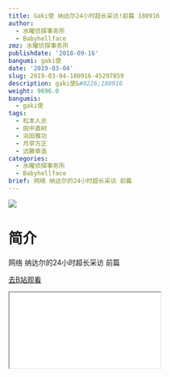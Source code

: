 ```yaml
---
title: Gaki使 纳达尔24小时超长采访!前篇 180916
author:
  - 水曜侦探事务所
  - Babyhellface
zmz: 水曜侦探事务所
publishdate: '2018-09-16'
bangumi: gaki使
date: '2019-03-04'
slug: 2019-03-04-180916-45297859
description: gaki使&#8226;180916
weight: 9696.0
bangumis:
  - gaki使
tags:
  - 松本人志
  - 田中直树
  - 浜田雅功
  - 月亭方正
  - 远藤章造
categories:
  - 水曜侦探事务所
  - Babyhellface
brief: 网络 纳达尔的24小时超长采访 前篇
---
```

![](https://i.imgur.com/VHEMIlJ.jpg)
# 简介  
网络
纳达尔的24小时超长采访 前篇  

[去B站观看](https://www.bilibili.com/video/av45297859/)
<div class ="resp-container"><iframe class="testiframe" src="//player.bilibili.com/player.html?aid=45297859"", scrolling="no", allowfullscreen="true" > </iframe></div> 
